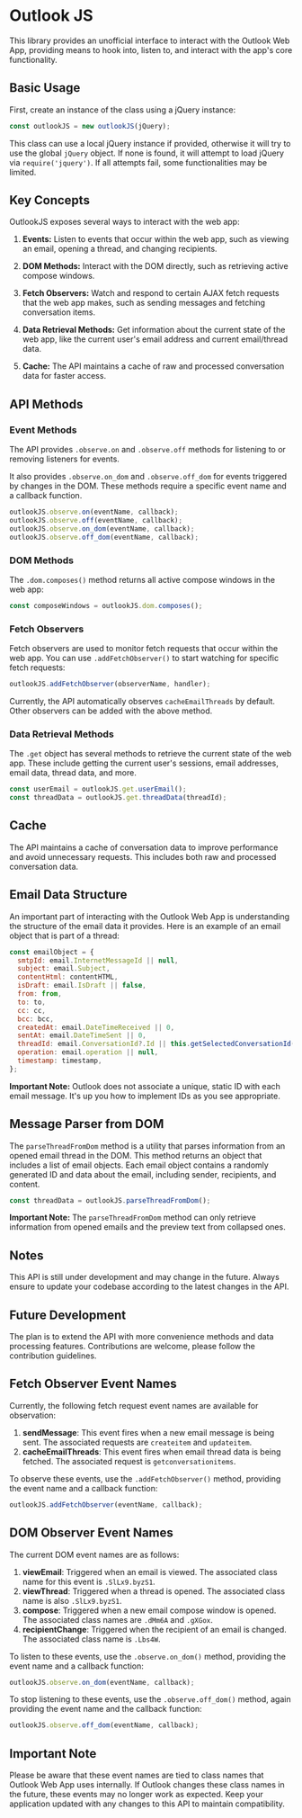 # Outlook JS

This library provides an unofficial interface to interact with the Outlook Web App, providing means to hook into, listen to, and interact with the app's core functionality.

## Basic Usage

First, create an instance of the class using a jQuery instance:

```javascript
const outlookJS = new outlookJS(jQuery);
```

This class can use a local jQuery instance if provided, otherwise it will try to use the global `jQuery` object. If none is found, it will attempt to load jQuery via `require('jquery')`. If all attempts fail, some functionalities may be limited.

## Key Concepts

OutlookJS exposes several ways to interact with the web app:

1. **Events:** Listen to events that occur within the web app, such as viewing an email, opening a thread, and changing recipients.

2. **DOM Methods:** Interact with the DOM directly, such as retrieving active compose windows.

3. **Fetch Observers:** Watch and respond to certain AJAX fetch requests that the web app makes, such as sending messages and fetching conversation items.

4. **Data Retrieval Methods:** Get information about the current state of the web app, like the current user's email address and current email/thread data.

5. **Cache:** The API maintains a cache of raw and processed conversation data for faster access.

## API Methods

### Event Methods

The API provides `.observe.on` and `.observe.off` methods for listening to or removing listeners for events.

It also provides `.observe.on_dom` and `.observe.off_dom` for events triggered by changes in the DOM. These methods require a specific event name and a callback function.

```javascript
outlookJS.observe.on(eventName, callback);
outlookJS.observe.off(eventName, callback);
outlookJS.observe.on_dom(eventName, callback);
outlookJS.observe.off_dom(eventName, callback);
```

### DOM Methods

The `.dom.composes()` method returns all active compose windows in the web app:

```javascript
const composeWindows = outlookJS.dom.composes();
```

### Fetch Observers

Fetch observers are used to monitor fetch requests that occur within the web app. You can use `.addFetchObserver()` to start watching for specific fetch requests:

```javascript
outlookJS.addFetchObserver(observerName, handler);
```

Currently, the API automatically observes `cacheEmailThreads` by default. Other observers can be added with the above method.

### Data Retrieval Methods

The `.get` object has several methods to retrieve the current state of the web app. These include getting the current user's sessions, email addresses, email data, thread data, and more.

```javascript
const userEmail = outlookJS.get.userEmail();
const threadData = outlookJS.get.threadData(threadId);
```

## Cache

The API maintains a cache of conversation data to improve performance and avoid unnecessary requests. This includes both raw and processed conversation data.

## Email Data Structure

An important part of interacting with the Outlook Web App is understanding the structure of the email data it provides. Here is an example of an email object that is part of a thread:

```javascript
const emailObject = {
  smtpId: email.InternetMessageId || null,
  subject: email.Subject,
  contentHtml: contentHTML,
  isDraft: email.IsDraft || false,
  from: from,
  to: to,
  cc: cc,
  bcc: bcc,
  createdAt: email.DateTimeReceived || 0,
  sentAt: email.DateTimeSent || 0,
  threadId: email.ConversationId?.Id || this.getSelectedConversationId(),
  operation: email.operation || null,
  timestamp: timestamp,
};
```

**Important Note:** Outlook does not associate a unique, static ID with each email message. It's up you how to implement IDs as you see appropriate.

## Message Parser from DOM

The `parseThreadFromDom` method is a utility that parses information from an opened email thread in the DOM. This method returns an object that includes a list of email objects. Each email object contains a randomly generated ID and data about the email, including sender, recipients, and content.

```javascript
const threadData = outlookJS.parseThreadFromDom();
```

**Important Note:** The `parseThreadFromDom` method can only retrieve information from opened emails and the preview text from collapsed ones.

## Notes

This API is still under development and may change in the future. Always ensure to update your codebase according to the latest changes in the API.

## Future Development

The plan is to extend the API with more convenience methods and data processing features. Contributions are welcome, please follow the contribution guidelines.

## Fetch Observer Event Names

Currently, the following fetch request event names are available for observation:

1. **sendMessage**: This event fires when a new email message is being sent. The associated requests are `createitem` and `updateitem`.
2. **cacheEmailThreads**: This event fires when email thread data is being fetched. The associated request is `getconversationitems`.

To observe these events, use the `.addFetchObserver()` method, providing the event name and a callback function:

```javascript
outlookJS.addFetchObserver(eventName, callback);
```

## DOM Observer Event Names

The current DOM event names are as follows:

1. **viewEmail**: Triggered when an email is viewed. The associated class name for this event is `.SlLx9.byzS1`.
2. **viewThread**: Triggered when a thread is opened. The associated class name is also `.SlLx9.byzS1`.
3. **compose**: Triggered when a new email compose window is opened. The associated class names are `.dMm6A` and `.gXGox`.
4. **recipientChange**: Triggered when the recipient of an email is changed. The associated class name is `.Lbs4W`.

To listen to these events, use the `.observe.on_dom()` method, providing the event name and a callback function:

```javascript
outlookJS.observe.on_dom(eventName, callback);
```

To stop listening to these events, use the `.observe.off_dom()` method, again providing the event name and the callback function:

```javascript
outlookJS.observe.off_dom(eventName, callback);
```

## Important Note

Please be aware that these event names are tied to class names that Outlook Web App uses internally. If Outlook changes these class names in the future, these events may no longer work as expected. Keep your application updated with any changes to this API to maintain compatibility.
